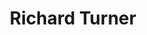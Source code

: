 ---
title: "Richard Turner"
address: "126 Marble Arch road Florencecourt Road,, Enniskillen, Co. Fermanagh, BT92 1DY"
tel: "+44 (0)28 6634 9974"
county: "Fermanagh"
category: "Tackle Shops"
type: "Content"
lat: "54.273921966552734"
lng: "-7.814507961273193"
---